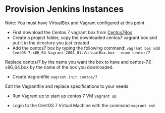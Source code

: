 # Provision Jenkins Instances

Note: You must have VirtualBox and Vagrant configured at this point

* First download the Centos 7 vagrant box from [Centos7Box](https://app.vagrantup.com/centos/boxes/7)
* Create a project folder, copy the downloaded centos7 vagrant box and put it in the directory you just created
* Add the centos7 box by typing the following command:
`vagrant box add CentOS-7-x86_64-Vagrant-2004_01.VirtualBox.box --name centos/7`

Replace centos/7 by the name you want the box to have and  centos-7.0-x86_64.box by the name of the box you downloaded.

* Create Vagrantfile
`vagrant init centos/7`

Edit the Vagrantfile and replace specifications to your needs

* Run Vagrant up to start up centos 7 VM
`vagrant up`

* Login to the CentOS 7 Virtual Machine with the command
`vagrant ssh`

